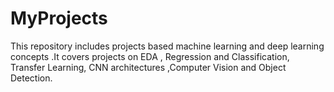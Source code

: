 # MyProjects
This repository includes projects based machine learning and deep learning concepts .It covers projects on EDA , Regression and Classification, Transfer Learning, CNN architectures ,Computer Vision and Object Detection.
